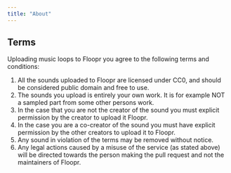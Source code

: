 ```yaml
---
title: "About"
---
```


## Terms
Uploading music loops to Floopr you agree to the following terms and conditions:

1. All the sounds uploaded to Floopr are licensed under CC0, and should be considered public domain and free to use.
2. The sounds you upload is entirely your own work. It is for example NOT a sampled part from some other persons work.
3. In the case that you are not the creator of the sound you must explicit permission by the creator to upload it Floopr.
4. In the case you are a co-creator of the sound you must have explicit permission by the other creators to upload it to Floopr.
5. Any sound in violation of the terms may be removed without notice.
6. Any legal actions caused by a misuse of the service (as stated above) will be directed towards the person making the pull request and not the maintainers of Floopr.

